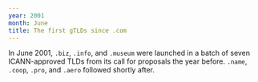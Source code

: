 ```yaml
---
year: 2001
month: June
title: The first gTLDs since .com
---
```


In June 2001, `.biz`, `.info`, and `.museum` were launched in a batch of seven ICANN-approved TLDs from its call for proposals the year before. `.name`, `.coop`, `.pro`, and `.aero` followed shortly after.

